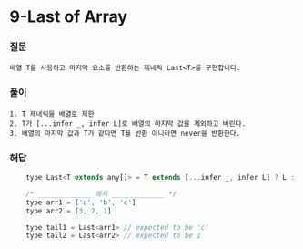 # 9-Last of Array

### 질문
	배열 T를 사용하고 마지막 요소를 반환하는 제네릭 Last<T>를 구현합니다.

### 풀이
	1. T 제네릭을 배열로 제한
	2. T가 [...infer _, infer L]로 배열의 마지막 값을 제외하고 버린다.
	3. 배열의 마지막 값과 T가 같다면 T를 반환 아니라면 never을 반환한다.
### 해답
```javascript
	type Last<T extends any[]> = T extends [...infer _, infer L] ? L : never

	/* _____________ 예시 _____________ */
	type arr1 = ['a', 'b', 'c']
	type arr2 = [3, 2, 1]

	type tail1 = Last<arr1> // expected to be 'c'
	type tail2 = Last<arr2> // expected to be 1
```